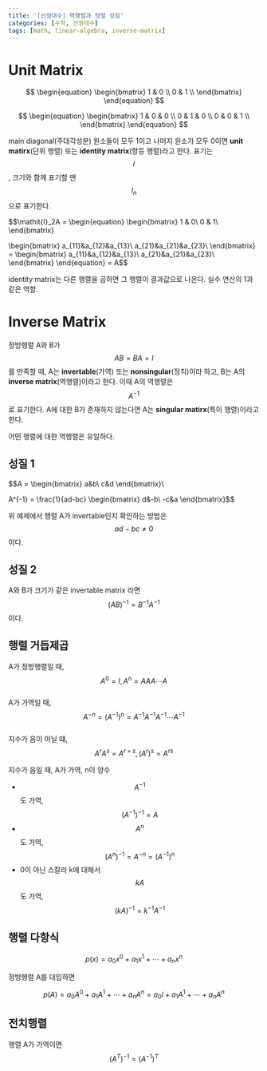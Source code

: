 ```yaml
---
title: '[선형대수] 역행렬과 형렬 성질'
categories: [수학, 선형대수]
tags: [math, linear-algebra, inverse-matrix]
---
```


# Unit Matrix

$$
\begin{equation}
   \begin{bmatrix} 
   1 & 0  \\
   0 & 1  \\
   \end{bmatrix} 
\end{equation}
$$

$$
\begin{equation}
   \begin{bmatrix} 
   1 & 0 & 0  \\
   0 & 1 & 0  \\
   0 & 0 & 1  \\
   \end{bmatrix} 
\end{equation}
$$

main diagonal(주대각성분) 원소들이 모두 1이고 나머지 원소가 모두 0이면 **unit matirx**(단위 행렬) 또는 **identity matrix**(항등 행렬)라고 한다. 
표기는 $$\mathit{I}$$, 크기와 함께 표기할 땐 $$\mathit{I}_n$$으로 표기한다.

$$\mathit{I}_2A =
\begin{equation}
   \begin{bmatrix}
      1 & 0\\
      0 & 1\\
   \end{bmatrix}

   \begin{bmatrix}
      a_{11}&a_{12}&a_{13}\\
      a_{21}&a_{21}&a_{23}\\
   \end{bmatrix} =
   \begin{bmatrix}
      a_{11}&a_{12}&a_{13}\\
      a_{21}&a_{21}&a_{23}\\
   \end{bmatrix}
\end{equation} = A$$

identity matrix는 다른 행렬을 곱하면 그 행렬이 결과값으로 나온다. 실수 연산의 1과 같은 역할.

# Inverse Matrix

정방행렬 A와 B가 $$AB = BA = \mathit{I}$$ 를 만족할 때, A는 **invertable**(가역) 또는 **nonsingular**(정칙)이라 하고, 
B는 A의 **inverse matrix**(역행렬)이라고 한다. 이때 A의 역행렬은 $$A^{-1}$$로 표기한다.
A에 대한 B가 존재하지 않는다면 A는 **singular matirx**(특이 행렬)이라고 한다.  
  
어떤 행렬에 대한 역행렬은 유일하다.

## 성질 1

$$A =
\begin{bmatrix}
   a&b\\
   c&d
\end{bmatrix}\\

A^{-1} = \frac{1}{ad-bc}
\begin{bmatrix}
   d&-b\\
   -c&a
\end{bmatrix}$$

위 예제에서 행렬 A가 invertable인지 확인하는 방법은 $$ad - bc \neq 0$$ 이다.

## 성질 2

A와 B가 크기가 같은 invertable matrix 라면 $$(AB)^{-1} = B^{-1}A^{-1}$$ 이다.

## 행렬 거듭제곱

A가 정방행렬일 때, $$A^{0} = \mathit{I}, A^{n} = AAA \cdots A$$  
A가 가역일 때, $$A^{-n} = (A^{-1})^{n} = A^{-1}A^{-1}A^{-1} \cdots A^{-1}$$  
지수가 음이 아닐 떄, $$A^{r}A^{s} = A^{r + s}, (A^{r})^{s} = A^{rs}$$  
  
지수가 음일 때, A가 가역, n이 양수
* $$A^{-1}$$ 도 가역, $$(A^{-1})^{-1} = A$$
* $$A^{n}$$ 도 가역, $$(A^{n})^{-1} = A^{-n} = (A^{-1})^{n}$$
* 0이 아닌 스칼라 k에 대해서 $$kA$$ 도 가역, $$(kA)^{-1} = k^{-1}A^{-1}$$

## 행렬 다항식

$$p(x) = a_{0}x^{0} + a_{1}x^{1} + \cdots + a_{n}x^{n}$$

정방행렬 A를 대입하면

$$p(A) = a_{0}A^{0} + a_{1}A^{1} + \cdots + a_{n}A^{n} = a_{0}\mathit{I} + a_{1}A^{1} + \cdots + a_{n}A^{n}$$

## 전치행렬

행렬 A가 가역이면 $$(A^{T})^{-1} = (A^{-1})^{T}$$
